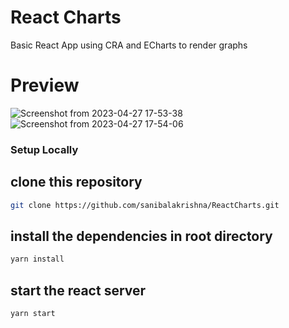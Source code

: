 # React Charts
 Basic React App using CRA and ECharts to render graphs
# Preview
![Screenshot from 2023-04-27 17-53-38](https://user-images.githubusercontent.com/78022534/234861698-7b50c4ae-2d16-4846-b934-33f4cdf0ddf1.png)
![Screenshot from 2023-04-27 17-54-06](https://user-images.githubusercontent.com/78022534/234861716-b57eb386-8769-43e2-8917-152671acfb85.png)
### Setup Locally
## clone this repository 
```bash
git clone https://github.com/sanibalakrishna/ReactCharts.git
```
## install the dependencies in root directory 
```bash
yarn install
```
## start the react server 
```bash
yarn start
```
